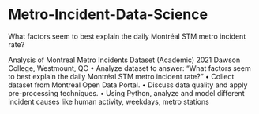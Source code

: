 # Metro-Incident-Data-Science
What factors seem to best explain the daily Montréal STM metro incident rate?

Analysis of Montreal Metro Incidents Dataset (Academic)	 2021
Dawson College, Westmount, QC
•	Analyze dataset to answer: “What factors seem to best explain the daily Montréal STM metro incident rate?”
•	Collect dataset from Montreal Open Data Portal.
•	Discuss data quality and apply pre-processing techniques.
•	Using Python, analyze and model different incident causes like human activity, weekdays, metro stations
